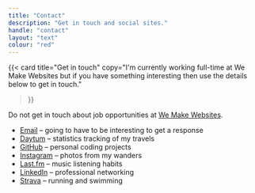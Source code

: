 ```yaml
---
title: "Contact"
description: "Get in touch and social sites."
handle: "contact"
layout: "text"
colour: "red"
---
```


{{<
  card
  title="Get in touch"
  copy="I'm currently working full-time at We Make Websites but if you have something interesting then use the details below to get in touch."
>}}

Do not get in touch about job opportunities at [We Make Websites](https://wemakewebsites.homerun.co/).

* [Email](mailto:craigsbaldwin@gmail.com) – going to have to be interesting to get a response
* [Daytum](https://daytum.com/CraigBaldwin) – statistics tracking of my travels
* [GitHub](https://github.com/craigsbaldwin) – personal coding projects
* [Instagram](https://www.instagram.com/craigsbaldwin/) – photos from my wanders
* [Last.fm](https://www.last.fm/user/CSBrightside) – music listening habits
* [LinkedIn](https://uk.linkedin.com/in/craigbaldwin/) – professional networking
* [Strava](https://www.strava.com/athletes/craigbaldwin) – running and swimming
